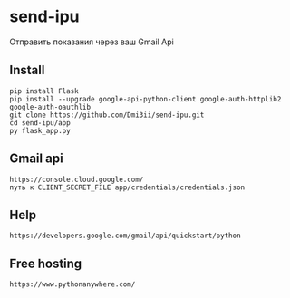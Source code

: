 # send-ipu
Отправить показания через ваш Gmail Api

## Install
    pip install Flask
    pip install --upgrade google-api-python-client google-auth-httplib2 google-auth-oauthlib
    git clone https://github.com/Dmi3ii/send-ipu.git
    cd send-ipu/app
    py flask_app.py

## Gmail api   
    https://console.cloud.google.com/
    путь к CLIENT_SECRET_FILE app/credentials/credentials.json

## Help
    https://developers.google.com/gmail/api/quickstart/python

## Free hosting
    https://www.pythonanywhere.com/